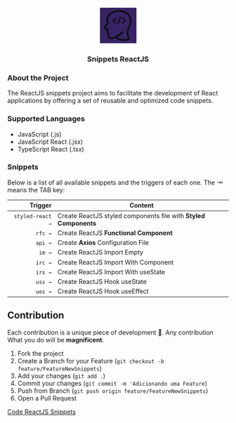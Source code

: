 <p align="center">
  <a href="https://github.com/ldvndev/snippets-reactjs-vscode">
    <img src="./images/icon.png" alt="Logo">
  </a>

  <h3 align="center">Snippets ReactJS </h3>
</p>

### About the Project

The ReactJS snippets project aims to facilitate the development of React applications by offering a set of reusable and optimized code snippets.

### Supported Languages

- JavaScript (.js)
- JavaScript React (.jsx)
- TypeScript React (.tsx)

### Snippets

Below is a list of all available snippets and the triggers of each one. The ⇥ means the TAB key:

|                   Trigger  | Content                                                                       |
| -------------------------: | ----------------------------------------------------------------------------- |
|           `styled-react →` | Create ReactJS styled components file with **Styled Components**              |
|                    `rfc →` | Create ReactJS **Functional Component**                                       |
|                    `api →` | Create **Axios** Configuration File                                           |
|                     `im →` | Create ReactJS Import Empty                                                   |
|                    `irc →` | Create ReactJS Import With Component                                          |
|                    `irs →` | Create ReactJS Import With useState                                           |
|                    `uss →` | Create ReactJS Hook useState                                                  |
|                    `ues →` | Create ReactJS Hook useEffect                                                 |
  
## Contribution

Each contribution is a unique piece of development 🧩. Any contribution
What you do will be **magnificent**.

1. Fork the project
2. Create a Branch for your Feature (`git checkout -b feature/FeatureNewSnippets`)
3. Add your changes (`git add .`)
4. Commit your changes (`git commit -m 'Adicionando uma Feature`)
5. Push from Branch (`git push origin feature/FeatureNewSnippets`)
6. Open a Pull Request

<a href="#">Code ReactJS Snippets</a>
